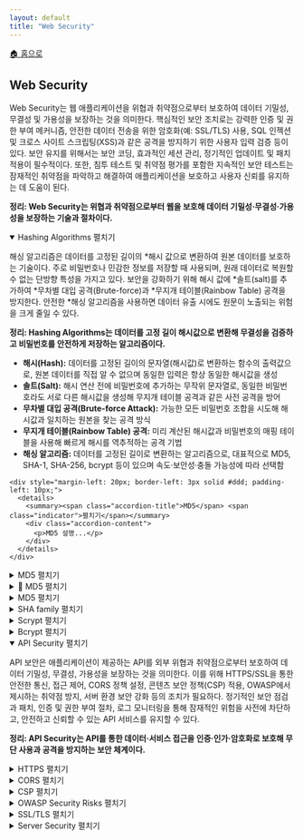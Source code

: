 ```yaml
---
layout: default
title: "Web Security"
---
```


<p class="breadcrumb"><a href="/cs_study/home.html">🏠 홈으로</a></p>

<section>
  <h2>Web Security</h2>
  <p>
    Web Security는 웹 애플리케이션을 위협과 취약점으로부터 보호하여 데이터 기밀성, 무결성 및 가용성을 보장하는 것을 의미한다. 핵심적인 보안 조치로는 강력한 인증 및 권한 부여 메커니즘, 안전한 데이터 전송을 위한 암호화(예: SSL/TLS) 사용, SQL 인젝션 및 크로스 사이트 스크립팅(XSS)과 같은 공격을 방지하기 위한 사용자 입력 검증 등이 있다. 보안 유지를 위해서는 보안 코딩, 효과적인 세션 관리, 정기적인 업데이트 및 패치 적용이 필수적이다. 또한, 침투 테스트 및 취약점 평가를 포함한 지속적인 보안 테스트는 잠재적인 취약점을 파악하고 해결하여 애플리케이션을 보호하고 사용자 신뢰를 유지하는 데 도움이 된다.
  </p>
  <p><strong>정리: Web Security는 위협과 취약점으로부터 웹을 보호해 데이터 기밀성·무결성·가용성을 보장하는 기술과 절차이다.</strong></p>
</section>

<details open>
<summary><span class="accordion-title">Hashing Algorithms</span> <span class="indicator">펼치기</span></summary>
<div class="accordion-content">
  <p>
  해싱 알고리즘은 데이터를 고정된 길이의 *해시 값으로 변환하여 원본 데이터를 보호하는 기술이다. 주로 비밀번호나 민감한 정보를 저장할 때 사용되며, 원래 데이터로 복원할 수 없는 단방향 특성을 가지고 있다. 보안을 강화하기 위해 해시 값에 *솔트(salt)를 추가하여 *무차별 대입 공격(Brute-force)과 *무지개 테이블(Rainbow Table) 공격을 방지한다. 안전한 *해싱 알고리즘을 사용하면 데이터 유출 시에도 원문이 노출되는 위험을 크게 줄일 수 있다.
  </p>
  <p><strong>정리: Hashing Algorithms는 데이터를 고정 길이 해시값으로 변환해 무결성을 검증하고 비밀번호를 안전하게 저장하는 알고리즘이다.</strong></p>

  <ul>
    <li><strong>해시(Hash):</strong> 데이터를 고정된 길이의 문자열(해시값)로 변환하는 함수의 출력값으로, 원본 데이터를 직접 알 수 없으며 동일한 입력은 항상 동일한 해시값을 생성</li>
    <li><strong>솔트(Salt):</strong> 해시 연산 전에 비밀번호에 추가하는 무작위 문자열로, 동일한 비밀번호라도 서로 다른 해시값을 생성해 무지개 테이블 공격과 같은 사전 공격을 방어</li>
    <li><strong>무차별 대입 공격(Brute-force Attack):</strong> 가능한 모든 비밀번호 조합을 시도해 해시값과 일치하는 원본을 찾는 공격 방식</li>
    <li><strong>무지개 테이블(Rainbow Table) 공격:</strong> 미리 계산된 해시값과 비밀번호의 매핑 테이블을 사용해 빠르게 해시를 역추적하는 공격 기법</li>
    <li><strong>해싱 알고리즘:</strong> 데이터를 고정된 길이로 변환하는 알고리즘으로, 대표적으로 MD5, SHA-1, SHA-256, bcrypt 등이 있으며 속도·보안성·충돌 가능성에 따라 선택함</li>
  </ul>

  <!-- 하위 항목은 들여쓰기 -->
    <div style="margin-left: 20px; border-left: 3px solid #ddd; padding-left: 10px;">
      <details>
        <summary><span class="accordion-title">MD5</span> <span class="indicator">펼치기</span></summary>
        <div class="accordion-content">
          <p>MD5 설명...</p>
        </div>
      </details>
    </div>
  </div>
</details>

<details>
  <summary><span class="accordion-title">MD5</span> <span class="indicator">펼치기</span></summary>
  <div class="accordion-content" style="background-color:#f9f9f9; border:1px solid #ccc; padding:10px;">
    <p>MD5 설명...</p>
  </div>
</details>

<!-- 아이콘 추가 -->
  <details>
    <summary><span class="accordion-title">📄 MD5 </span> <span class="indicator">펼치기</span></summary>
    <div class="accordion-content">
      <p>
      MD5(Message-Digest Algorithm 5)는 널리 사용되는 암호화 해시 함수로, 일반적으로 32자리 16진수로 표현되는 128비트 해시 값을 생성한다. 모든 입력에 대해 고정된 크기의 출력(해시)을 생성하여 데이터의 고유 식별자를 제공하도록 설계되었다. MD5는 한때 데이터 무결성 검증 및 비밀번호 저장에 널리 사용되었지만, 현재는 충돌 공격(두 개의 서로 다른 입력이 동일한 해시 값을 생성하는 공격)을 허용하는 취약점으로 인해 암호학적으로 취약하며 보안에 민감한 애플리케이션에는 적합하지 않은 것으로 간주된다. 결과적으로 MD5는 SHA-256과 같은 더 안전한 해시 함수로 대체되었다.
      </p>
      <p><strong>정리: MD5는 128비트 해시값을 생성하는 빠른 해시 알고리즘이지만 충돌 취약성으로 인해 보안 용도로는 권장되지 않는다.</strong></p>
    </div>
  </details>

  <!-- 박스 추가 -->
  <details>
    <summary><span class="accordion-title">MD5 </span> <span class="indicator">펼치기</span></summary>
    <div class="accordion-content">
      <p>
      MD5(Message-Digest Algorithm 5)는 널리 사용되는 암호화 해시 함수로, 일반적으로 32자리 16진수로 표현되는 128비트 해시 값을 생성한다. 모든 입력에 대해 고정된 크기의 출력(해시)을 생성하여 데이터의 고유 식별자를 제공하도록 설계되었다. MD5는 한때 데이터 무결성 검증 및 비밀번호 저장에 널리 사용되었지만, 현재는 충돌 공격(두 개의 서로 다른 입력이 동일한 해시 값을 생성하는 공격)을 허용하는 취약점으로 인해 암호학적으로 취약하며 보안에 민감한 애플리케이션에는 적합하지 않은 것으로 간주된다. 결과적으로 MD5는 SHA-256과 같은 더 안전한 해시 함수로 대체되었다.
      </p>
      <p><strong>정리: MD5는 128비트 해시값을 생성하는 빠른 해시 알고리즘이지만 충돌 취약성으로 인해 보안 용도로는 권장되지 않는다.</strong></p>
    </div>
  </details>

  <!-- 박스 추가 -->
  <details>
    <summary><span class="accordion-title">SHA family </span> <span class="indicator">펼치기</span></summary>
    <div class="accordion-content">
      <p>
      SHA(Secure Hash Algorithm)는 가변 크기의 입력 데이터에서 고정 크기의 해시 값을 생성하여 데이터 무결성과 보안을 보장하도록 설계된 암호화 해시 함수군이다. SHA 함수는 데이터 무결성 검증, 비밀번호 보안 저장, 디지털 서명 생성 등의 작업에 사용된다. SHA군에는 SHA-1, SHA-2, SHA-3 등 여러 버전이 있다. SHA-1은 160비트 해시 값을 생성하지만 현재 취약성으로 인해 취약한 것으로 간주된다. 반면, 224, 256, 384, 512비트 해시 크기를 가진 SHA-2는 더 강력한 보안을 제공한다. SHA-3는 가장 최근에 추가된 버전으로, 추가적인 보안 기능과 유연성을 제공한다.
      </p>
      <p><strong>정리: SHA(Secure Hash Algorithm) 계열은 다양한 길이의 고정 해시값을 생성해 데이터 무결성을 보장하는 보안 해시 알고리즘 집합이다.</strong></p>
    </div>
  </details>

  <!-- 박스 추가 -->
  <details>
    <summary><span class="accordion-title">Scrypt </span> <span class="indicator">펼치기</span></summary>
    <div class="accordion-content">
      <p>
      스크립트(scrypt)는 무차별 대입 공격이나 *GPU 또는 *ASIC을 사용하는 하드웨어 기반 공격에 대응하기 위해 계산 집약적이고 메모리 집약적으로 설계된 핵심 *유도 함수이다. 공격자가 대규모 공격을 수행하기 어렵게 하고 비용도 많이 들게 하여 안전한 암호 해싱을 제공하기 위해 개발되었다. 스크립트는 해시 함수와 대량의 메모리 사용량, 그리고 CPU 집약적인 계산 프로세스를 결합하여, 공격자가 여러 연산을 병렬로 수행할 수 있더라도 메모리 요구 사항으로 인해 이러한 공격은 실행 불가능하게 만든다. 스크립트는 안전한 암호 저장 및 암호화폐 채굴을 포함한 암호화 애플리케이션에서 일반적으로 사용된다.
      </p>
      <p><strong>정리: Scrypt는 메모리 집약적 설계를 통해 GPU·ASIC 기반 대규모 병렬 공격을 어렵게 만든 키 유도 함수이다.</strong></p>
      <ul>
        <li><strong>GPU (Graphics Processing Unit):</strong> 대규모 병렬 연산에 특화된 프로세서로, 비밀번호 해시 크래킹 같은 연산을 빠르게 수행할 수 있음</li>
        <li><strong>ASIC (Application-Specific Integrated Circuit):</strong> 특정 작업만 빠르고 효율적으로 수행하도록 설계된 맞춤형 칩으로, 암호화폐 채굴·해시 크래킹 등에서 높은 성능을 발휘함.</li>
        <li><strong>유도 함수 (Key Derivation Function, KDF):</strong> 입력 비밀번호와 솔트를 사용해 일정 길이의 암호 키를 생성하는 함수로, 반복 연산·메모리 사용 등을 통해 무차별 대입 및 사전 공격을 방어함.</li>
      </ul>
    </div>
  </details>

  <!-- 박스 추가 -->
  <details>
    <summary><span class="accordion-title">Bcrypt </span> <span class="indicator">펼치기</span></summary>
    <div class="accordion-content">
      <p>
      Bcrypt는 DB에 저장하기 위해 비밀번호를 안전하게 해싱하도록 설계된 비밀번호 해싱 함수이다. Niels Provos와 David Mazières가 개발한 이 함수는 *Blowfish 암호를 기반으로 하며, 레인보우 테이블 공격으로부터 보호하기 위해 솔트(salt)를 포함한다. Bcrypt의 핵심 기능은 적응형 특성으로, 연산 능력이 증가함에 따라 *비용 계수를 조정하여 속도를 느리게 만들 수 있으므로 시간이 지남에 따라 무차별 대입 공격에 대한 내성을 유지한다. 일반적으로 60자 길이의 고정 크기 해시 출력을 생성하며, 여기에는 솔트와 비용 계수가 포함된다. Bcrypt는 강력한 보안과 비교적 쉬운 구현으로 인해 많은 프로그래밍 언어와 프레임워크에서 널리 사용된다. 의도적으로 처리 속도가 느리기 때문에 속도가 중요하지 않지만 보안이 매우 중요한 비밀번호 저장에 특히 효과적이다.
      </p>
      <p><strong>정리: Bcrypt는 Blowfish 기반으로 설계된 적응형 해시 함수로, 비용 계수를 통해 해시 연산 난이도를 조절해 공격을 어렵게 한다.</strong></p>
      <ul>
        <li><strong>Blowfish 암호:</strong> 64비트 블록 크기와 가변 키 길이를 가진 대칭키 블록 암호 알고리즘으로, 빠르고 유연하며 특허 제한이 없음.</li>
        <li><strong>비용 계수(Cost Factor):</strong> Bcrypt에서 해시 계산 반복 횟수를 제어하는 값으로, 값이 높을수록 해시 연산 시간이 늘어나 무차별 대입 공격에 더 강해짐.</li>
      </ul>
    </div>
  </details>

</div>
</details>

<details open>
<summary><span class="accordion-title">API Security </span> <span class="indicator">펼치기</span></summary>
<div class="accordion-content">
  <p>
  API 보안은 애플리케이션이 제공하는 API를 외부 위협과 취약점으로부터 보호하여 데이터 기밀성, 무결성, 가용성을 보장하는 것을 의미한다. 이를 위해 HTTPS/SSL을 통한 안전한 통신, 접근 제어, CORS 정책 설정, 콘텐츠 보안 정책(CSP) 적용, OWASP에서 제시하는 취약점 방지, 서버 환경 보안 강화 등의 조치가 필요하다. 정기적인 보안 점검과 패치, 인증 및 권한 부여 절차, 로그 모니터링을 통해 잠재적인 위험을 사전에 차단하고, 안전하고 신뢰할 수 있는 API 서비스를 유지할 수 있다.
  </p>
  <p><strong>정리: API Security는 API를 통한 데이터·서비스 접근을 인증·인가·암호화로 보호해 무단 사용과 공격을 방지하는 보안 체계이다.</strong></p>

  <!-- 박스 추가 -->
  <details>
    <summary><span class="accordion-title">HTTPS </span> <span class="indicator">펼치기</span></summary>
    <div class="accordion-content">
      <p>
      HTTPS(Hypertext Transfer Protocol Secure)는 클라이언트(예: 브라우저)와 서버 간의 데이터 전송을 보호하기 위해 설계된 HTTP의 확장 프로토콜이다. *SSL/TLS 프로토콜을 통한 암호화를 사용하여 데이터 기밀성, 무결성 및 신뢰성을 보장한다. 이를 통해 로그인 정보나 결제 정보와 같은 민감한 정보가 공격자에 의해 가로채거나 변조되는 것을 방지한다. HTTPS는 웹 애플리케이션 보안에 필수적이며, 특히 사용자 데이터를 처리하는 웹사이트에서 *중간자 공격(man-in-the-middle attack)과 도청으로부터 보호하는 데 도움이 되므로 대부분의 웹사이트, 특히 사용자 데이터를 처리하는 웹사이트에서 표준으로 자리 잡았다.
      </p>
      <p><strong>정리: HTTPS는 SSL/TLS를 사용해 웹 통신을 암호화하여 데이터 기밀성과 무결성을 보장하는 프로토콜이다.</strong></p>
      <ul>
        <li><strong>SSL (Secure Sockets Layer):</strong> 웹 브라우저와 서버 간의 통신을 암호화하고 인증하는 초기 보안 프로토콜로, 현재는 보안 취약점 때문에 사용이 거의 중단됨.</li>
        <li><strong>TLS (Transport Layer Security):</strong> SSL을 개선·표준화한 최신 보안 프로토콜로, 강력한 암호화와 인증·무결성 검증을 제공하며 현재 HTTPS에서 사용되는 표준 방식</li>
        <li><strong>중간자 공격(Man-in-the-Middle Attack):</strong> 공격자가 통신 중간에 개입해 데이터를 도청하거나 변조하는 공격 방식으로, HTTPS는 암호화와 인증서를 통해 이를 방지</li>
      </ul>
    </div>
  </details>

  <!-- 박스 추가 -->
  <details>
    <summary><span class="accordion-title">CORS </span> <span class="indicator">펼치기</span></summary>
    <div class="accordion-content">
      <p>
      CORS(Cross-Origin Resource Sharing)는 웹 브라우저가 웹 페이지를 제공하는 도메인과 다른 도메인의 웹 페이지에 있는 리소스(API 또는 글꼴 등)에 대한 액세스를 제어하기 위해 구현하는 보안 메커니즘이다. CORS는 *동일 출처 정책을 확장하고 유연성을 높여 서버가 리소스에 액세스할 수 있는 사용자를 지정할 수 있도록 한다. CORS는 *HTTP 헤더 시스템을 통해 작동한다. 브라우저는 *교차 출처 리소스를 호스팅하는 서버에 사전 요청을 보내고, 서버는 실제 요청의 허용 여부를 나타내는 헤더를 응답으로 보낸다. 이 메커니즘은 민감한 데이터에 대한 무단 액세스를 방지하는 동시에 합법적인 교차 출처 요청을 허용한다. CORS는 여러 도메인의 서비스와 리소스를 통합하는 최신 웹 애플리케이션에 필수적이며, 보안 요구 사항과 복잡한 분산 웹 시스템의 기능 요구 사항 간의 균형을 유지한다.
      </p>
      <p><strong>정리: CORS는 교차 출처 간 리소스 공유를 허용·제한하는 HTTP 헤더 기반 보안 메커니즘이다.</strong></p>
      <ul>
        <li><strong>동일 출처 정책(Same-Origin Policy):</strong> 웹 브라우저에서 보안상 서로 다른 출처(프로토콜·도메인·포트) 간의 리소스 접근을 기본적으로 차단하는 정책</li>
        <li><strong>HTTP 헤더 시스템:</strong> 클라이언트와 서버가 요청·응답 시 메타데이터를 전달하는 구조로, CORS에서는 Access-Control-Allow-Origin 같은 헤더로 권한을 제어</li>
        <li><strong>교차 출처 리소스(Cross-Origin Resource):</strong> 현재 웹 페이지와 다른 출처(도메인·프로토콜·포트)에 위치한 리소스로, API 서버, 외부 스크립트, 이미지 등이 해당됨.</li>
      </ul>
    </div>
  </details>

  <!-- 박스 추가 -->
  <details>
    <summary><span class="accordion-title">CSP </span> <span class="indicator">펼치기</span></summary>
    <div class="accordion-content">
      <p>
      콘텐츠 보안 정책(Content Security Policy)은 웹 브라우저에서 구현하는 보안 표준으로, *XSS(크로스 사이트 스크립팅), *클릭재킹 및 기타 코드 삽입 공격을 차단한다. 웹 개발자는 CSP를 통해 신뢰할 수 있고 웹 페이지에 로드할 수 있는 콘텐츠 소스를 지정할 수 있다. CSP는 일반적으로 HTTP 헤더 또는 *메타 태그를 통해 구현되며, 스크립트, 스타일시트, 이미지, 글꼴 등 다양한 유형의 리소스에 대한 규칙을 정의한다. CSP는 콘텐츠가 로드될 수 있는 출처를 제한함으로써 악성 코드 실행 위험을 크게 줄인다. 또한 개발자가 잠재적인 보안 문제를 파악하고 해결할 수 있도록 위반 사항 보고 기능을 제공한다. CSP는 강력하지만, 특히 타사 리소스나 *인라인 스크립트를 사용하는 사이트의 경우 보안과 기능 간의 균형을 맞추기 위한 세심한 구성이 필요하다.
      </p>
      <p><strong>정리: CSP(Content Security Policy)는 허용된 콘텐츠 출처를 지정해 XSS·클릭재킹 등 공격을 방지하는 보안 정책이다.</strong></p>
      <ul>
        <li><strong>XSS(크로스 사이트 스크립팅):</strong> 악성 스크립트를 웹 페이지에 삽입해 사용자의 브라우저에서 실행시키는 공격으로, 쿠키 탈취·세션 하이재킹 등이 가능함.</li>
        <li><strong>클릭재킹(Clickjacking):</strong> 사용자가 의도하지 않은 동작을 하도록 투명 프레임 등을 덮어씌워 클릭을 유도하는 공격 기법.</li>
        <li><strong>메타 태그(Meta Tag):</strong> HTML 문서의 메타데이터를 정의하는 태그로, 보안 지침(예: CSP)이나 브라우저 동작 방식을 설정할 수 있음.</li>
        <li><strong>인라인 스크립트(Inline Script):</strong> HTML 내부에 직접 작성된 script 코드로, CSP 설정 시 기본적으로 차단 대상이 되어 XSS 방지에 기여함.</li>
      </ul>
    </div>
  </details>

  <!-- 박스 추가 -->
  <details>
    <summary><span class="accordion-title">OWASP Security Risks </span> <span class="indicator">펼치기</span></summary>
    <div class="accordion-content">
      <p>
      OWASP(Open Web Application Security Project)는 웹 애플리케이션 보안 분야에서 무료로 이용 가능한 기사, 방법론, 문서, 도구 및 기술을 제공하는 온라인 커뮤니티이다.
      </p>
    </div>
  </details>

  <!-- 박스 추가 -->
  <details>
    <summary><span class="accordion-title">SSL/TLS </span> <span class="indicator">펼치기</span></summary>
    <div class="accordion-content">
      <p>
      SSL(Secure Sockets Layer)과 TLS(Transport Layer Security)는 인터넷 통신 보안을 제공하는 데 사용되는 암호화 프로토콜이다. 이 프로토콜들은 웹을 통해 전송되는 데이터를 암호화하므로 패킷을 가로채려는 사람은 데이터를 해석할 수 없다. 중요한 차이점 중 하나는 SSL이 보안 결함으로 인해 더 이상 사용되지 않으며 대부분의 최신 웹 브라우저에서 더 이상 지원되지 않는다는 것이다. 하지만 TLS는 여전히 안전하고 널리 지원되므로 TLS를 사용하는 것이 좋다.
      </p>
      <p><strong>정리: SSL/TLS는 인터넷 통신을 암호화·인증·무결성 검증으로 보호하는 보안 프로토콜이다.</strong></p>
    </div>
  </details>

  <!-- 박스 추가 -->
  <details>
    <summary><span class="accordion-title">Server Security </span> <span class="indicator">펼치기</span></summary>
    <div class="accordion-content">
      <p>
      서버 보안은 서버를 위협과 취약점으로부터 보호하여 관리하는 데이터와 서비스의 기밀성, 무결성, 가용성을 보장하는 것을 의미한다. 주요 보안 수칙은 다음과 같다.
        <ol>
          <li><strong>패치 관리:</strong> 취약점을 수정하기 위해 소프트웨어와 운영 체제를 정기적으로 업데이트한다.</li>
          <li><strong>접근 제어:</strong> 강력한 인증 메커니즘을 구현하고 권한이 있는 사용자에게만 접근을 제한한다.</li>
          <li><strong>방화벽 및 침입 탐지:</strong> 방화벽을 사용하여 무단 액세스를 차단하고 침입 탐지 시스템을 사용하여 의심스러운 활동을 모니터링하고 대응한다.</li>
          <li><strong>암호화:</strong> 전송 중인 데이터와 저장 중인 데이터를 모두 암호화하여 민감한 정보를 무단 액세스로부터 보호한다.</li>
          <li><strong>보안 강화:</strong> 최소한의 서비스와 기능으로 서버를 구성하고, 보안 모범 사례를 적용하여 공격 표면을 줄인다.</li>
          <li><strong>정기적 백업:</strong> 데이터가 손실되거나 손상된 경우 복구할 수 있도록 정기적 백업을 수행한다.</li>
          <li><strong>모니터링 및 로깅:</strong> 서버 활동을 지속적으로 모니터링하고 감사를 위해 로그를 유지 관리하며 잠재적인 보안 사고를 감지한다.</li>
        </ol>
      </p>
    </div>
  </details>

</div>
</details>
